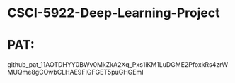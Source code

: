 # CSCI-5922-Deep-Learning-Project

# PAT:

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